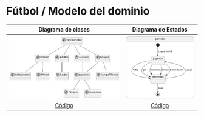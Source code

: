 # Fútbol / Modelo del dominio

|Diagrama de clases|Diagrama de Estados|
|:-:|:-:|
|![Imagen](Images/diagramaClases.png)|![Imagen](Images/diagramaEstados.png)
|[Código](CódigosUML/diagramaClases.puml)|[Código](CódigosUML/diagramaEstados.puml)
